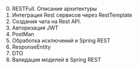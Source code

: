 0. RESTFull. Описание архитектуры
1. Интеграция Rest сервисов через RestTemplate
2. Создания чата на Rest API.
3. Авторизация JWT
4. PostMan
5. Обработка исключений и Spring REST
6. ResponseEntity
7. DTO
8. Валидация моделей в Spring REST
